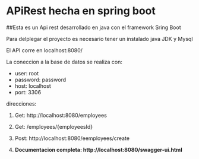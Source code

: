 # APiRest hecha en spring boot

##Esta es un Api rest desarrollado en java con el framework Sring Boot


Para delplegar el proyecto es necesario tener un instalado java JDK y Mysql

El API corre en localhost:8080/

La coneccion a la base de datos se realiza con:


- user: root
- password: password
- host: localhost
- port: 3306

direcciones:
1. Get: http://localhost:8080/employees

2. Get: /employees/{employeesId}

3. Post: http://localhost:8080/eemployees/create

4. **Documentacion completa: http://localhost:8080/swagger-ui.html**

